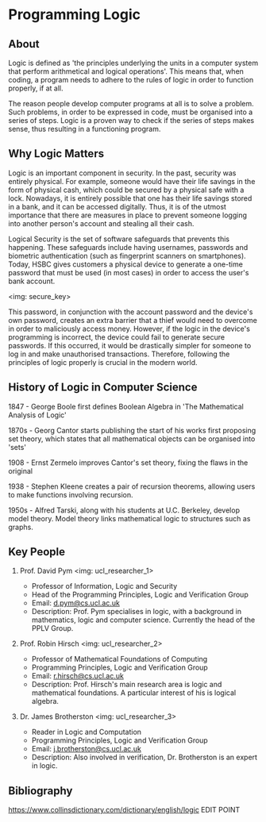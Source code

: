 # Programming Logic

## About
Logic is defined as 'the principles underlying the units in a computer system that perform arithmetical and logical operations'. This means that, when coding, a program needs to adhere to the rules of logic in order to function properly, if at all.

The reason people develop computer programs at all is to solve a problem. Such problems, in order to be expressed in code, must be organised into a series of steps. Logic is a proven way to check if the series of steps makes sense, thus resulting in a functioning program.

## Why Logic Matters
Logic is an important component in security. In the past, security was entirely physical. For example, someone would have their life savings in the form of physical cash, which could be secured by a physical safe with a lock. Nowadays, it is entirely possible that one has their life savings stored in a bank, and it can be accessed digitally. Thus, it is of the utmost importance that there are measures in place to prevent someone logging into another person's account and stealing all their cash.

Logical Security is the set of software safeguards that prevents this happening. These safeguards include having usernames, passwords and biometric authentication (such as fingerprint scanners on smartphones). Today, HSBC gives customers a physical device to generate a one-time password that must be used (in most cases) in order to access the user's bank account.

<img: secure_key>

This password, in conjunction with the account password and the device's own password, creates an extra barrier that a thief would need to overcome in order to maliciously access money. However, if the logic in the device's programming is incorrect, the device could fail to generate secure passwords. If this occurred, it would be drastically simpler for someone to log in and make unauthorised transactions. Therefore, following the principles of logic properly is crucial in the modern world.

## History of Logic in Computer Science
1847 - George Boole first defines Boolean Algebra in 'The Mathematical Analysis of Logic'

1870s - Georg Cantor starts publishing the start of his works first proposing set theory, which states that all mathematical objects can be organised into 'sets'

1908 - Ernst Zermelo improves Cantor's set theory, fixing the flaws in the original

1938 - Stephen Kleene creates a pair of recursion theorems, allowing users to make functions involving recursion.

1950s - Alfred Tarski, along with his students at U.C. Berkeley, develop model theory. Model theory links mathematical logic to structures such as graphs.

## Key People
1. Prof. David Pym
<img: ucl_researcher_1>
   - Professor of Information, Logic and Security
   - Head of the Programming Principles, Logic and Verification Group
   - Email: d.pym@cs.ucl.ac.uk
   - Description: Prof. Pym specialises in logic, with a background in mathematics, logic and computer science. Currently the head of the PPLV Group.

2. Prof. Robin Hirsch
<img: ucl_researcher_2>
   - Professor of Mathematical Foundations of Computing
   - Programming Principles, Logic and Verification Group
   - Email: r.hirsch@cs.ucl.ac.uk
   - Description: Prof. Hirsch's main research area is logic and mathematical foundations. A particular interest of his is logical algebra.

3. Dr. James Brotherston
<img: ucl_researcher_3>
   - Reader in Logic and Computation
   - Programming Principles, Logic and Verification Group
   - Email: j.brotherston@cs.ucl.ac.uk
   - Description: Also involved in verification, Dr. Brotherston is an expert in logic.












## Bibliography
https://www.collinsdictionary.com/dictionary/english/logic EDIT POINT

